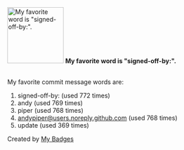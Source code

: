 <img src="https://my-badges.github.io/my-badges/favorite-word.png" alt="My favorite word is &quot;signed-off-by:&quot;." title="My favorite word is &quot;signed-off-by:&quot;." width="128">
<strong>My favorite word is &quot;signed-off-by:&quot;.</strong>
<br><br>

My favorite commit message words are:

1. signed-off-by: (used 772 times)
2. andy (used 769 times)
3. piper (used 768 times)
4. <andypiper@users.noreply.github.com> (used 768 times)
5. update (used 369 times)


Created by <a href="https://github.com/my-badges/my-badges">My Badges</a>